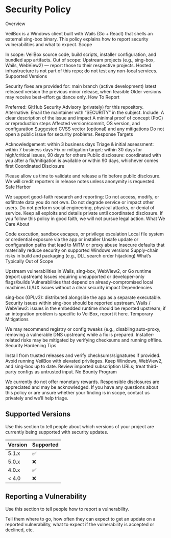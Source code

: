 # Security Policy

Overview

VeilBox is a Windows client built with Wails (Go + React) that shells an external sing-box binary. This policy explains how to report security vulnerabilities and what to expect.
Scope

In scope: VeilBox source code, build scripts, installer configuration, and bundled app artifacts.
Out of scope: Upstream projects (e.g., sing-box, Wails, WebView2) — report those to their respective projects.
Hosted infrastructure is not part of this repo; do not test any non-local services.
Supported Versions

Security fixes are provided for:
main branch (active development)
latest released version
the previous minor release, when feasible
Older versions may receive best-effort guidance only.
How To Report

Preferred: GitHub Security Advisory (privately) for this repository.
Alternative: Email the maintainer with “SECURITY” in the subject. Include:
A clear description of the issue and impact
A minimal proof of concept (PoC) or reproduction steps
Affected version/commit, OS version, and configuration
Suggested CVSS vector (optional) and any mitigations
Do not open a public issue for security problems.
Response Targets

Acknowledgement: within 3 business days
Triage & initial assessment: within 7 business days
Fix or mitigation target: within 30 days for high/critical issues, 90 days for others
Public disclosure: coordinated with you after a fix/mitigation is available or within 90 days, whichever comes first
Coordinated Disclosure

Please allow us time to validate and release a fix before public disclosure.
We will credit reporters in release notes unless anonymity is requested.
Safe Harbor

We support good-faith research and reporting:
Do not access, modify, or exfiltrate data you do not own.
Do not degrade service or impact other users.
Do not perform social engineering, physical attacks, or denial of service.
Keep all exploits and details private until coordinated disclosure.
If you follow this policy in good faith, we will not pursue legal action.
What We Care About

Code execution, sandbox escapes, or privilege escalation
Local file system or credential exposure via the app or installer
Unsafe update or configuration paths that lead to MiTM or proxy abuse
Insecure defaults that materially reduce security on supported Windows versions
Supply-chain risks in build and packaging (e.g., DLL search order hijacking)
What’s Typically Out of Scope

Upstream vulnerabilities in Wails, sing-box, WebView2, or Go runtime (report upstream)
Issues requiring unsupported or developer-only flags/builds
Vulnerabilities that depend on already-compromised local machines
UI/UX issues without a clear security impact
Dependencies

sing-box (GPLv3): distributed alongside the app as a separate executable. Security issues within sing-box should be reported upstream.
Wails / WebView2: issues in the embedded runtime should be reported upstream; if an integration problem is specific to VeilBox, report it here.
Temporary Mitigations

We may recommend registry or config tweaks (e.g., disabling auto-proxy, removing a vulnerable DNS upstream) while a fix is prepared.
Installer-related risks may be mitigated by verifying checksums and running offline.
Security Hardening Tips

Install from trusted releases and verify checksums/signatures if provided.
Avoid running VeilBox with elevated privileges.
Keep Windows, WebView2, and sing-box up to date.
Review imported subscription URLs; treat third-party configs as untrusted input.
No Bounty Program

We currently do not offer monetary rewards. Responsible disclosures are appreciated and may be acknowledged.
If you have any questions about this policy or are unsure whether your finding is in scope, contact us privately and we’ll help triage.

## Supported Versions

Use this section to tell people about which versions of your project are
currently being supported with security updates.

| Version | Supported          |
| ------- | ------------------ |
| 5.1.x   | :white_check_mark: |
| 5.0.x   | :x:                |
| 4.0.x   | :white_check_mark: |
| < 4.0   | :x:                |

## Reporting a Vulnerability

Use this section to tell people how to report a vulnerability.

Tell them where to go, how often they can expect to get an update on a
reported vulnerability, what to expect if the vulnerability is accepted or
declined, etc.
